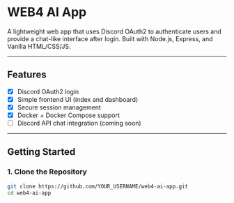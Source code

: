 # WEB4 AI App

A lightweight web app that uses Discord OAuth2 to authenticate users and provide a chat-like interface after login. Built with Node.js, Express, and Vanilla HTML/CSS/JS.

---

## Features

- [x] Discord OAuth2 login
- [x] Simple frontend UI (index and dashboard)
- [x] Secure session management
- [x] Docker + Docker Compose support
- [ ] Discord API chat integration (coming soon)

---

## Getting Started

### 1. Clone the Repository

```bash
git clone https://github.com/YOUR_USERNAME/web4-ai-app.git
cd web4-ai-app
